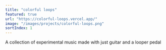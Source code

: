 ```yaml
---
title: "colorful loops"
featured: true
url: "https://colorful-loops.vercel.app/"
image: "/images/projects/colorful-loops.png"
sortIndex: 1
---
```


A collection of experimental music made with just guitar and a looper pedal
